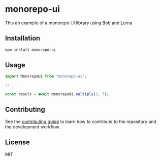 # monorepo-ui

This an example of a monorepo UI library using Bob and Lerna

## Installation

```sh
npm install monorepo-ui
```

## Usage

```js
import MonorepoUi from "monorepo-ui";

// ...

const result = await MonorepoUi.multiply(3, 7);
```

## Contributing

See the [contributing guide](CONTRIBUTING.md) to learn how to contribute to the repository and the development workflow.

## License

MIT
